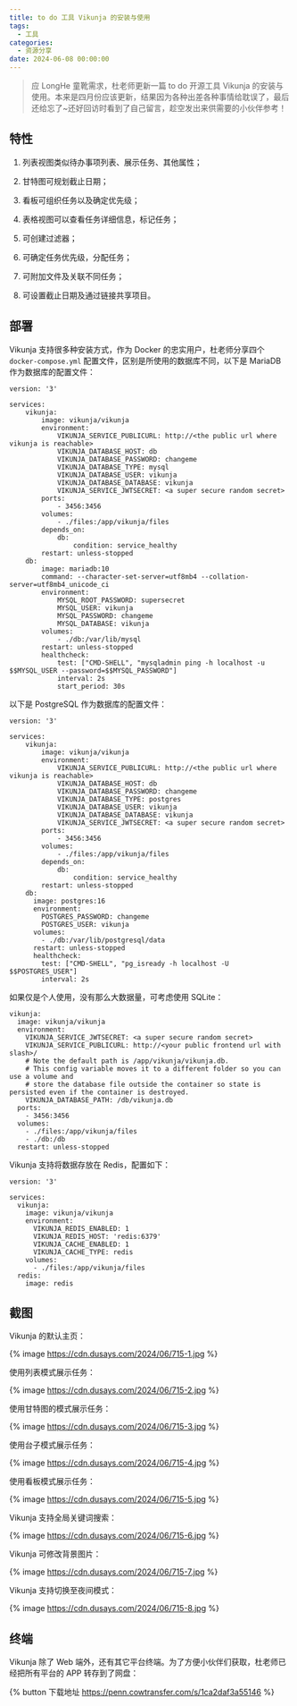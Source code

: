 ```yaml
---
title: to do 工具 Vikunja 的安装与使用 
tags:
  - 工具
categories:
  - 资源分享
date: 2024-06-08 00:00:00
---
```


> 应 LongHe 童靴需求，杜老师更新一篇 to do 开源工具 Vikunja 的安装与使用。本来是四月份应该更新，结果因为各种出差各种事情给耽误了，最后还给忘了~还好回访时看到了自己留言，趁空发出来供需要的小伙伴参考！

<!-- more -->

## 特性

1. 列表视图类似待办事项列表、展示任务、其他属性；

2. 甘特图可规划截止日期；

3. 看板可组织任务以及确定优先级；

4. 表格视图可以查看任务详细信息，标记任务；

5. 可创建过滤器；

6. 可确定任务优先级，分配任务；

7. 可附加文件及关联不同任务；

8. 可设置截止日期及通过链接共享项目。

## 部署

Vikunja 支持很多种安装方式，作为 Docker 的忠实用户，杜老师分享四个 `docker-compose.yml` 配置文件，区别是所使用的数据库不同，以下是 MariaDB 作为数据库的配置文件：

```
version: '3'

services:
    vikunja:
        image: vikunja/vikunja
        environment:
            VIKUNJA_SERVICE_PUBLICURL: http://<the public url where vikunja is reachable>
            VIKUNJA_DATABASE_HOST: db
            VIKUNJA_DATABASE_PASSWORD: changeme
            VIKUNJA_DATABASE_TYPE: mysql
            VIKUNJA_DATABASE_USER: vikunja
            VIKUNJA_DATABASE_DATABASE: vikunja
            VIKUNJA_SERVICE_JWTSECRET: <a super secure random secret>
        ports:
            - 3456:3456
        volumes:
            - ./files:/app/vikunja/files
        depends_on:
            db:
                condition: service_healthy
        restart: unless-stopped
    db:
        image: mariadb:10
        command: --character-set-server=utf8mb4 --collation-server=utf8mb4_unicode_ci
        environment:
            MYSQL_ROOT_PASSWORD: supersecret
            MYSQL_USER: vikunja
            MYSQL_PASSWORD: changeme
            MYSQL_DATABASE: vikunja
        volumes:
            - ./db:/var/lib/mysql
        restart: unless-stopped
        healthcheck:
            test: ["CMD-SHELL", "mysqladmin ping -h localhost -u $$MYSQL_USER --password=$$MYSQL_PASSWORD"]
            interval: 2s
			start_period: 30s
```

以下是 PostgreSQL 作为数据库的配置文件：

```
version: '3'

services:
    vikunja:
        image: vikunja/vikunja
        environment:
            VIKUNJA_SERVICE_PUBLICURL: http://<the public url where vikunja is reachable>
            VIKUNJA_DATABASE_HOST: db
            VIKUNJA_DATABASE_PASSWORD: changeme
            VIKUNJA_DATABASE_TYPE: postgres
            VIKUNJA_DATABASE_USER: vikunja
            VIKUNJA_DATABASE_DATABASE: vikunja
            VIKUNJA_SERVICE_JWTSECRET: <a super secure random secret>
        ports:
            - 3456:3456
        volumes:
            - ./files:/app/vikunja/files
        depends_on:
            db:
                condition: service_healthy
        restart: unless-stopped
    db:
      image: postgres:16
      environment:
        POSTGRES_PASSWORD: changeme
        POSTGRES_USER: vikunja
      volumes:
        - ./db:/var/lib/postgresql/data
      restart: unless-stopped
      healthcheck:
        test: ["CMD-SHELL", "pg_isready -h localhost -U $$POSTGRES_USER"]
        interval: 2s
```

如果仅是个人使用，没有那么大数据量，可考虑使用 SQLite：

```
vikunja:
  image: vikunja/vikunja
  environment:
    VIKUNJA_SERVICE_JWTSECRET: <a super secure random secret>
    VIKUNJA_SERVICE_PUBLICURL: http://<your public frontend url with slash>/
    # Note the default path is /app/vikunja/vikunja.db.
    # This config variable moves it to a different folder so you can use a volume and 
    # store the database file outside the container so state is persisted even if the container is destroyed.
    VIKUNJA_DATABASE_PATH: /db/vikunja.db
  ports:
    - 3456:3456
  volumes:
    - ./files:/app/vikunja/files
    - ./db:/db
  restart: unless-stopped
```

Vikunja 支持将数据存放在 Redis，配置如下：

```
version: '3'

services:
  vikunja:
    image: vikunja/vikunja
    environment:
      VIKUNJA_REDIS_ENABLED: 1
      VIKUNJA_REDIS_HOST: 'redis:6379'
      VIKUNJA_CACHE_ENABLED: 1
      VIKUNJA_CACHE_TYPE: redis
    volumes:
      - ./files:/app/vikunja/files
  redis:
    image: redis
```

## 截图

Vikunja 的默认主页：

{% image https://cdn.dusays.com/2024/06/715-1.jpg %}

使用列表模式展示任务：

{% image https://cdn.dusays.com/2024/06/715-2.jpg %}

使用甘特图的模式展示任务：

{% image https://cdn.dusays.com/2024/06/715-3.jpg %}

使用台子模式展示任务：

{% image https://cdn.dusays.com/2024/06/715-4.jpg %}

使用看板模式展示任务：

{% image https://cdn.dusays.com/2024/06/715-5.jpg %}

Vikunja 支持全局关键词搜索：

{% image https://cdn.dusays.com/2024/06/715-6.jpg %}

Vikunja 可修改背景图片：

{% image https://cdn.dusays.com/2024/06/715-7.jpg %}

Vikunja 支持切换至夜间模式：

{% image https://cdn.dusays.com/2024/06/715-8.jpg %}

## 终端

Vikunja 除了 Web 端外，还有其它平台终端。为了方便小伙伴们获取，杜老师已经把所有平台的 APP 转存到了网盘：

{% button 下载地址 https://penn.cowtransfer.com/s/1ca2daf3a55146 %}